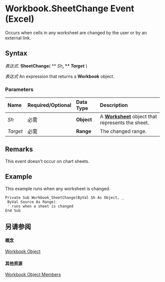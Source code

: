 
# Workbook.SheetChange Event (Excel)

Occurs when cells in any worksheet are changed by the user or by an external link.


## Syntax

 _表达式_. **SheetChange**( ** _Sh_**, ** _Target_** )

 _表达式_ An expression that returns a **Workbook** object.


### Parameters



|**Name**|**Required/Optional**|**Data Type**|**Description**|
|:-----|:-----|:-----|:-----|
| _Sh_|必需|**Object**|A  **[Worksheet](182b705e-854a-81cc-a4b0-59b942de55ae.md)** object that represents the sheet.|
| _Target_|必需|**Range**|The changed range.|

## Remarks

This event doesn't occur on chart sheets.


## Example

This example runs when any worksheet is changed.


```
Private Sub Workbook_SheetChange(ByVal Sh As Object, _ 
 ByVal Source As Range) 
 ' runs when a sheet is changed 
End Sub
```


## 另请参阅


#### 概念


[Workbook Object](8c00aa60-c974-eed3-0812-3c9625eb0d4c.md)
#### 其他资源


[Workbook Object Members](http://msdn.microsoft.com/library/dce102a3-25de-3ff4-2ce5-bc56e08baca7%28Office.15%29.aspx)